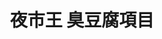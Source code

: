---
title: "夜市王 臭豆腐項目"
description: "全台夜市王美食賽事資訊，臭豆腐項目排名與店家資訊。"
keywords:
  - 夜市王
  - 台灣美食
  - 臭豆腐
custom_css: "/css/events/the-king-of-night-market/single-event-list.css"
type: "the-king-of-night-market"
layout: "single-event-list"
datePublished: "2025-06-02"
dateModified: "2025-06-15"
image: "/images/events/the-king-of-night-market/stinky-tofu.png"

events:
  - type: "臭豆腐"
    rank: "第一名"
    name: "夜市王 玉里臭豆腐(F29)"
    address: "花蓮縣花蓮市東大門各省一條街F29"
    city: "花蓮縣"
    nightMarket: "東大門夜市"
    google_map: "https://maps.app.goo.gl/qGcw8h6uSpeLq8iUA"
    footinder: "https://footinder.com.tw/%E8%8A%B1%E8%93%AE%E7%B8%A3%E8%8A%B1%E8%93%AE%E5%B8%82/362051/"
    description: "夜市王臭豆腐項目，第一名，東大門夜市玉里臭豆腐"
  - type: "臭豆腐"
    rank: "第二名"
    name: "方家園臭豆腐"
    address: "新北市永和區永平路26號"
    city: "新北市"
    nightMarket: "樂華夜市"
    google_map: "https://maps.app.goo.gl/bS8PTyzoeAxGKuGo7"
    footinder: "https://footinder.com.tw/%E6%96%B0%E5%8C%97%E5%B8%82%E6%B0%B8%E5%92%8C%E5%8D%80/362067/"
    description: "夜市王臭豆腐項目，第二名，樂華夜市方家園臭豆腐"
  - type: "臭豆腐"
    rank: "第三名(同分)"
    name: "禾甲蒸豆腐食堂"
    address: "台北市中正區中華路二段313巷18號"
    city: "台北市"
    nightMarket: "南機場夜市"
    google_map: "https://maps.app.goo.gl/you287hw5x4W3qDh7"
    footinder: "https://footinder.com.tw/%e5%8f%b0%e5%8c%97%e5%b8%82%e4%b8%ad%e6%ad%a3%e5%8d%80/34738/"
    description: "夜市王臭豆腐項目，第三名，南機場夜市禾甲蒸豆腐食堂"
  - type: "臭豆腐"
    rank: "第三名(同分)"
    name: "手工臭豆腐"
    address: "台中市北區一中街21-2號"
    city: "台中市"
    nightMarket: "一中街夜市"
    google_map: "https://maps.app.goo.gl/5ianHzWsDEYM4khT9"
    footinder: "https://footinder.com.tw/%E5%8F%B0%E4%B8%AD%E5%B8%82%E5%8C%97%E5%8D%80/362055/"
    description: "夜市王臭豆腐項目，第三名，一中街夜市手工臭豆腐"
  - type: "臭豆腐"
    rank: "第五名(同分)"
    name: "延記臭豆腐"
    address: "台南市北區海安路三段533號"
    city: "台南市"
    nightMarket: "花園夜市"
    google_map: "https://maps.app.goo.gl/ZJMdxgKoaCGZr3V66"
    footinder: "https://footinder.com.tw/%E5%8F%B0%E5%8D%97%E5%B8%82%E5%8C%97%E5%8D%80/110336/"
    description: "夜市王臭豆腐項目，第五名，花園夜市延記臭豆腐"
  - type: "臭豆腐"
    rank: "第五名(同分)"
    name: "李掌伯"
    address: "台北市大同區寧夏路22之9號"
    city: "台北市"
    nightMarket: "寧夏夜市"
    google_map: "https://maps.app.goo.gl/ohNuvv8QAHSrHU1j9"
    footinder: "https://footinder.com.tw/%e5%8f%b0%e5%8c%97%e5%b8%82%e5%a4%a7%e5%90%8c%e5%8d%80/35027/"
    description: "夜市王臭豆腐項目，第五名，寧夏夜市李掌伯"
  - type: "臭豆腐"
    rank: "第七名"
    name: "好福氣臭豆腐"
    address: "高雄市左營區裕誠路南屏路"
    city: "高雄市"
    nightMarket: "瑞豐夜市"
    google_map: "https://maps.app.goo.gl/x8yfcqZSwZxozBhZ7"
    footinder: ""
    description: "夜市王臭豆腐項目，第七名，瑞豐夜市好福氣臭豆腐"
  - type: "臭豆腐"
    rank: "第八名"
    name: "台中甜不辣 逢甲臭豆腐"
    address: "台中市西屯區文華路71號D1"
    city: "台中市"
    nightMarket: "逢甲夜市"
    google_map: "https://maps.app.goo.gl/MexQMLWA1L2hVbrM6"
    footinder: "https://footinder.com.tw/%E5%8F%B0%E4%B8%AD%E5%B8%82%E8%A5%BF%E5%B1%AF%E5%8D%80/362049/"
    description: "夜市王臭豆腐項目，第八名，逢甲夜市台中甜不辣 逢甲臭豆腐"
  - type: "臭豆腐"
    rank: "第九名"
    name: "蔡家豬血湯臭豆腐"
    address: "台南市東區林森路一段276號"
    city: "台南市"
    nightMarket: "大東夜市"
    google_map: "https://maps.app.goo.gl/bYtWBt9Pxns7qPVU8"
    footinder: "https://footinder.com.tw/%E5%8F%B0%E5%8D%97%E5%B8%82%E6%9D%B1%E5%8D%80/362063/"
    description: "夜市王臭豆腐項目，第九名，大東夜市蔡家豬血湯臭豆腐"
---